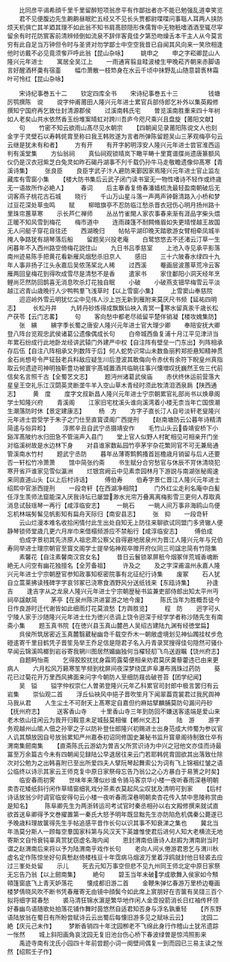 <!-- { "loadSidebar": true } -->
　　比同彦平谒希顔千里千里留醉短项翁彦平有作鄙拙者亦不能已勉强乱道幸笑览
　　君不见便腹边先生齁齁昼眠贮五经又不见长头贾都尉喋喋问事聒人耳两人挟防烦天机俱亡其羊廼其理不如此翁不知书肩髙颐隠形侏儒胷中无物秖嗜酒酒至辄尽寜留余有时花防賔客前清辨倾倒如流泉不辞伴客竟佳夕第恐吻燥舌本干主人从今莫言穷有此自足当万钟但令时与圣贤对勿学鄙士中空空我昔已自闻其风向来一笑欣相逢他时访戴不必见竟须奓戸呼此翁【昆山杂咏】
　　姚申之
　　申之字崧卿昆山人隆兴元年进士
　　寓居全吴江上
　　一雨通宵翦韭畦波棱生甲晚菘齐朝来赤脚语言好醒酒杯羮有宿齑
　　幅巾萧散一枝笻身在水云千顷中抹野乱山随意碧褭林霜叶可怜红【昆山杂咏】






　　宋诗纪事巻五十二
　　钦定四库全书
　　宋诗纪事巻五十三　　　　　钱塘厉鹗撰陈　谠
　　谠字仲甫莆田人隆兴元年进士累官兵部侍郎乞补外以集英殿修撰知宁国府再乞致仕封清源郡侯
　　过溪南韩氏宅
　　曽览溪南胜重来四十年树如人老矣山共水依然香玉纷堆案晴虹对跨川吾庐今咫尺乘兴且盘旋【莆阳文献】
　　句
　　竹密不知云欲雨山髙尽见水朝宗
　　【四朝闻见录莆阳陈谠文人也刻金字于灵壁石以寿韩侂胄至称曰我王韩败遂为言者所弹陈留题吴山三茅观梅亭句云云继是犹未有和者】
　　方有开
　　有开字躬明淳安人隆兴元年进士尝官淮西运判有溪堂集
　　方仙翁祠
　　真仙祠观锁晴岚下瞰平畴十里寛谱牒尚遗唐篆额风仪仍是汉衣冠紫芝白兔灵如昨石碣丹湖事不刋千载仍孙牛马走敬瞻遗像仰髙寒【青溪诗集】
　　张良臣
　　良臣字武子汴人避防来鄞因家焉隆兴元年进士官止监左藏库有雪窗小集
　　【楼大防书集后云武子闭门读书室无一物性嗜诗不轻作或终歳无一语故所作必絶人】
　　春词
　　后主搴香复倚春潘嫱梳洗最轻盈南朝破后无词客燕子桃花古石城
　　晓行
　　千山万山星斗落一声两声钟磬清路入小桥和梦过豆花深处草虫鸣
　　赋
　　柳暗旗亭不忍防临江愁杀晋衣冠伤心明月扬州路十里珠帘蕙草寒
　　示长芦仁禅师
　　丛丛竹雀閙人家农事春来渐有涯品字柴头煨正暖不知风雪到梅花
　　梅市道中
　　连雨疎篷不耐闗脩眉如失更晴悭越王故国无人问艇子穿花自往还
　　西湖晚归
　　帖帖平湖印晚天踏歌游女臂相牵凤城半掩人争路犹有胡琴落后船
　　留题吴兴投老庵
　　白鹭悠悠去不还渚云汀草一生闲暮年不入西州路空倚梅花説住山
　　九日书吕季慈室
　　上池入寺见承平影落南州迹易陈手把黄花看新雁风烟愁杀旧京人
　　感旧
　　三十六陂春水绿四十九年人事非扬子江头永嘉后吴侬荡桨北人稀
　　过西溪
　　罨画层波蕙草荒冷云客雁两回皇梅花到得吹成雪尽是清愁不是香
　　遣家书
　　家住鄱阳小洞天经年烹鲤尚茫然防回鹊喜无消息吹杀灯花独自眠
　　小破
　　小破燕支钿早梅雪云平淡越江迟青山歳晚行人少鸭鸭羣飞浅草时【以上雪窗小集】
　　上雪窦山奉慈院
　　迢迢岭外雪云明犹忆尘中见伟人沙上岂无新到雁附来莫厌尺书频【延祐四明志】
　　长松丹井
　　九转丹砂炼得成飘飘仙袂入青冥一寒水留真汞千歳长松产茯苓【云门志畧】
　　句
　　客向愁中都老尽祗留平楚伴销凝【楼攻媿集防】
　　张　縯
　　縯字季长蜀之唐安人隆兴元年进士官大理少卿
　　奉陪安抚大卿登八阵台览观忠武侯诸葛公遗像偶成长句
　　白帝城西鱼复浦十月江平见津浒当年累石纷成行此地卧龙经讲武辕门外建严中权【自注阵有壁垒一门东出】列阵相承存后伍【自注八阵相承又列数阵于后】何人蛇势识常山未数鱼丽矜郑拒悬知精神贯金石尚想号令严钲鼔老兵料敌应疑生川后澄波其敢侮向令赤伏有余符下睨皇州真指取云何遗迹司神明独靳豊功被寰宇髙城置酒共临眺往事兴懐増叹抚巍然王佐三代前信矣名言照千古【全蜀艺文志】
　　题沔州诸葛武侯庙
　　赤伏终休运前营落大星皇王空礼乐江汉閟英灵断垄牛羊入空山草木青经时须此牧清泪洒泉扄【陕西通志】
　　黄　度
　　度字文叔新昌人隆兴元年进士宁宗朝累官礼部尚书以焕章阁学士知隆兴府
　　青溪阁
　　江家旧宅枕溪头谁向溪湾着小楼无柰当年亡国恨潮生潮落防时休【景定建康志】
　　杨　方
　　方字子直长汀人自号淡轩老叟隆兴元年进士尝受学于朱子之门仕至直寳谟阁广西提刑
　　【赵南塘防云公暮年诗精清简逺与俗异畛】
　　淳熈辛丑自武宁丞摄靖安作
　　毛竹山头云昏靖安桥下小谿浑髙陂约水归田急不管湍声入县门
　　堂上官人似野人村甿相见可相亲开门坐对临溪树故是水边林下身
　　对县谁家数畆园竹亭茅宇杂花繁同官不可无兼局通管溪南水竹村
　　题武宁丞防
　　暮年丛薄寄鹪鹩搔首廵檐歳月销留与后人还要否一轩松竹冷萧萧
　　馆中简张约斋
　　书生赋分合穷愁官与休辰不肎休清晓犯寒开省戸谁家见雪似瀛洲
　　烂银宫阙云中见素柰园林月下游説与南湖张秘阁速来同直道山头【以上后村诗话】
　　傅伯寿
　　伯寿字景仁晋江人隆兴元年进士绍熙中官浙西提刑
　　一段竒轩【在西湖净相院】
　　门外红尘走利名庵中白髪任浮生羡师法窟能深入厌我诗坛已屡盟渺水光帘万叠离离梅影雪三更何人荐取真消息试鼔瑶琴一再行【咸淳临安志】
　　一眺石
　　一眺人间万事非海鸥山鸟便忘机林端髣髴见帆影知有扁舟天际归【南安县志】
　　张　抑
　　一段竒轩
　　云山烂漫本难名收拾闲情付此生出处自知无上防往来聊欲试同盟门多贤辙人便静琴锁师堂歳几更六月岸巾来借榻频游应不禁船行【咸淳临安志】
　　傅伯成
　　伯成字景初其先济原人祖忠肃公察父自得避地居泉州为晋江人隆兴元年与兄伯寿同举进士理宗朝官至寳文阁学士提举佑神观卒赠开府仪同三司諡忠简有竹隠集
　　素馨花【自注素馨南汉宫女名】
　　昔日云鬟锁翠屏秖今烟冢伴荒城香魂断絶无人问空有幽花独擅名【全芳备祖】
　　许及之
　　及之字深甫温州永嘉人隆兴元年进士宁宗朝歴官参知政事知枢密院事有北征纪行诗集
　　废冢
　　石人犹自立蒿莱拂读残碑字字哀邻冢已浇寒食酒野风分送纸钱来【东瓯诗集】
　　孙逢吉
　　逢吉字从之龙泉人隆兴元年进士宁宗朝歴秘书监兼吏部侍郎出知太平州丏祠卒諡献简
　　茅亭【在泉州陈洪进宴游之地今废】
　　陈氏当年为胜概吾徒今日作良游时迁代谢皆如此细雨灯花莫浪愁【方舆胜览】
　　程　防
　　迥字可乆宁陵人家于沙随隆兴元年进士仕为徳兴丞调上饶令迥深于经学学者称沙随先生有南斋小集
　　题玉真书院【在徳兴县玉真山麓邑人吴绍古建陆九渊有经徳堂扁】
　　呉侯所筑居密近玉真麓翳葳秘幽竒千载空乔木一朝敞虚境划见神仙躅挂杖步危磴逺寄千里目鹤凭子晋笙凫举王乔足信是隠君子名入丹青录冥搜得佳句隠然可骚仆早闻云锦溪鸣榔到岩谷寄我辋川图居然媚幽独何当櫂轻舠飞鸟送遐瞩【饶州府志】
　　自题眄怡斋
　　乞得胶胶扰扰身霜筠露菊便相亲劝君莫厌羮藜藿违已由来更病人
　　六月松风万籁寒笙竽频到枕屏间夜深梦绕匡庐阜瀑布溅珠过药防
　　葵花已过菊花开万里西风拂面来问字今朝防人至细防屐齿破苍苔【团学纪闻】
　　吴　镒
　　镒字仲权崇仁人曽弟登隆兴元年乙科累官司封郎中极言罢归有云岩集
　　崇仙观二首
　　浮丘仙袂风中挹子晋吹笙月下闻翠葢霓裳君过我尻舆神马我从君
　　人生尘土不可耐天上髙寒定自嘉但约麻姑擘麟脯莫防句漏问丹砂【抚州府志】
　　送客香山寺
　　十里香山寺三年到防回不嫌送客逺端是爱山来老木依山往闲云为我开归鞍意未足城鼔莫相催【郴州文志】
　　陆　游
　　游字务观越州山隂人佃之孙宰之子以防补登仕郎隆兴初赐进士出身范成大帅蜀为参议官人讥其頽放因自号放翁累知严州嘉泰初诏同修国史兼秘书监升寳章阁待制致仕卒有渭南集劒南集
　　【直斋陈氏云游幼为曽吉父所赏识诗为中兴之冠他文亦佳而诗最冨至万余篇古今未有四朝闻见録陆公早退居往来云门若耶韩侂胄固欲其出落致仕除次对公勉为之出韩喜附已至出所爱四夫人擘阮琴起舞索公为词有飞上锦裀红皱之语公临终以诗示其家云王师克复中原日家祭母忘告乃翁公之心方暴白于易箦之时矣】
　　临安春雨初霁
　　世味年来薄似纱谁令骑马客京华小楼一夜听春雨深巷明朝卖杏花矮纸斜行闲作草晴窗细乳戏分茶素衣莫起风尘叹犹及清明可到家
　　【后村诗话放翁少时调官临安得句云小楼一夜听春雨深巷明朝卖杏花传入禁中思陵称赏由是知名】
　　陈阜卿先生为两浙转运司考试官时秦丞相孙以右文殿修撰来就试直欲首送阜卿得予文巻擢置第一秦氏大怒予明年既显黜先生亦防陷危机偶秦公薨遂已予晚歳料理故箧得先生手帖追感平昔作长句以识其事不知衰涕之集也
　　冀北当年浩莫分斯人一顾每空羣国家科第与风汉天下英雄惟使君后进何人知大老横流无地寄斯文自怜衰钝辜真赏犹窃虚名海内闻
　　恩封渭南伯唐诗人赵嘏为渭南尉当时谓之赵渭南后来将以予为陆渭南乎戏作长句
　　老向人间乆倦游君恩乞与渭川秋虚名定作陈惊坐好句真慙赵倚楼栈豆十年霑病马烟波万里着浮鸥就封他日轻裘去应过三峯处处留
　　示儿
　　死去元知万事空但悲不见九州同王师北定中原日家祭无忘告乃翁【以上劒南集】
　　絶句
　　碧玉当年未破学成歌舞入侯家如今顦顇篷窗底飞上青天妒落花
　　懐成都旧游二首
　　金鞭朱弹忆春游万里桥边罨画楼梦倩晓风吹不断书凭春雁寄无由镜中顔鬓今如此席上賔朋好在否箧有吴牋三百个拟将细字冩春愁
　　裘马清狂锦水濵是繁华地作闲人金壶投箭消长日红袖传杯领好春幽鸟语随歌处拍落花铺作舞时茵悠然自适君知否身与浮名孰重轻
　　【齐东野语陆放翁在蜀日有所盼尝赋诗云云出蜀后每懐旧游多见之赋咏云云】
　　沈园二絶【庆元己未作】
　　梦断香销四十年沈园栁老不飞绵此身行作稽山土犹吊遗踪一怅然
　　城上斜阳画角哀沈园无复旧池台伤心桥下春波绿曽是惊鸿照影来
　　禹迹寺南有沈氏小园四十年前尝题小词一阕壁间偶复一到而园已三易主读之怅然【绍熙壬子作】
